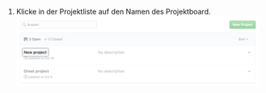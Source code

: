 1. Klicke in der Projektliste auf den Namen des Projektboard. ![Projekt auswählen](/assets/images/help/projects/select-project.png)
